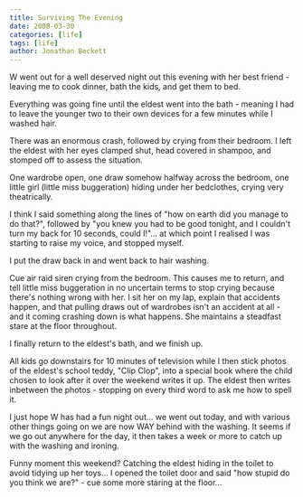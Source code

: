 ```yaml
---
title: Surviving The Evening
date: 2008-03-30
categories: [life]
tags: [life]
author: Jonathan Beckett
---
```


W went out for a well deserved night out this evening with her best friend - leaving me to cook dinner, bath the kids, and get them to bed.

Everything was going fine until the eldest went into the bath - meaning I had to leave the younger two to their own devices for a few minutes while I washed hair.

There was an enormous crash, followed by crying from their bedroom. I left the eldest with her eyes clamped shut, head covered in shampoo, and stomped off to assess the situation.

One wardrobe open, one draw somehow halfway across the bedroom, one little girl (little miss buggeration) hiding under her bedclothes, crying very theatrically.

I think I said something along the lines of "how on earth did you manage to do that?", followed by "you knew you had to be good tonight, and I couldn't turn my back for 10 seconds, could I!"... at which point I realised I was starting to raise my voice, and stopped myself.

I put the draw back in and went back to hair washing.

Cue air raid siren crying from the bedroom. This causes me to return, and tell little miss buggeration in no uncertain terms to stop crying because there's nothing wrong with her. I sit her on my lap, explain that accidents happen, and that pulling draws out of wardrobes isn't an accident at all - and it coming crashing down is what happens. She maintains a steadfast stare at the floor throughout.

I finally return to the eldest's bath, and we finish up.

All kids go downstairs for 10 minutes of television while I then stick photos of the eldest's school teddy, "Clip Clop", into a special book where the child chosen to look after it over the weekend writes it up. The eldest then writes inbetween the photos - stopping on every third word to ask me how to spell it.

I just hope W has had a fun night out... we went out today, and with various other things going on we are now WAY behind with the washing. It seems if we go out anywhere for the day, it then takes a week or more to catch up with the washing and ironing.

Funny moment this weekend? Catching the eldest hiding in the toilet to avoid tidying up her toys... I opened the toilet door and said "how stupid do you think we are?" - cue some more staring at the floor...